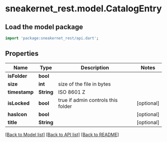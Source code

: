 # sneakernet_rest.model.CatalogEntry

## Load the model package
```dart
import 'package:sneakernet_rest/api.dart';
```

## Properties
Name | Type | Description | Notes
------------ | ------------- | ------------- | -------------
**isFolder** | **bool** |  | 
**size** | **int** | size of the file in bytes | 
**timestamp** | **String** | ISO 8601 Z | 
**isLocked** | **bool** | true if admin controls this folder | [optional] 
**hasIcon** | **bool** |  | [optional] 
**title** | **String** |  | [optional] 

[[Back to Model list]](../README.md#documentation-for-models) [[Back to API list]](../README.md#documentation-for-api-endpoints) [[Back to README]](../README.md)


